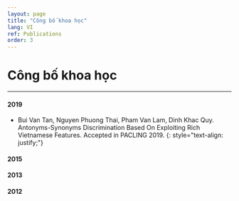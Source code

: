 ```yaml
---
layout: page
title: "Công bố khoa học"
lang: VI
ref: Publications
order: 3
---
```

# Công bố khoa học
---


#### 2019
* Bui Van Tan, Nguyen Phuong Thai, Pham Van Lam, Dinh Khac Quy. Antonyms-Synonyms Discrimination Based On Exploiting Rich Vietnamese Features. Accepted in PACLING 2019.
{: style="text-align: justify;"}

#### 2015


#### 2013
 

#### 2012
